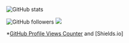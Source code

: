 ![GitHub stats](https://github-readme-stats.vercel.app/api?username=KGF-420&show_icons=true&theme=radical&hide=prs,issues,contribs)

![GitHub followers](https://img.shields.io/github/followers/KGF-420?color=red) ![](https://komarev.com/ghpvc/?username=KGF-420&color=blue&label=Profile+Views)

*[GitHub Profile Views Counter](https://github.com/gayanvoice/github-profile-views-counter) and [Shields.io]

